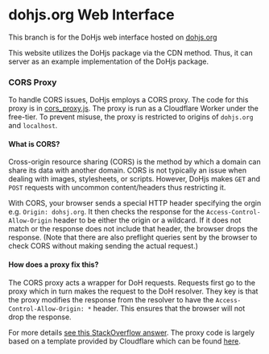 # dohjs.org Web Interface
This branch is for the DoHjs web interface hosted on [dohjs.org](https://dohjs.org)

This website utilizes the DoHjs package via the CDN method. 
Thus, it can server as an example implementation of the DoHjs package.

### CORS Proxy
To handle CORS issues, DoHjs employs a CORS proxy. 
The code for this proxy is in [cors_proxy.js](cors_proxy.js).
The proxy is run as a Cloudflare Worker under the free-tier.
To prevent misuse, the proxy is restricted to origins of `dohjs.org` and `localhost`.

#### What is CORS?
Cross-origin resource sharing (CORS) is the method by which a domain can share its data with another domain.
CORS is not typically an issue when dealing with images, stylesheets, or scripts.
However, DoHjs makes `GET` and `POST` requests with uncommon content/headers thus restricting it.

With CORS, your browser sends a special HTTP header specifying the orgin e.g. `Origin: dohsj.org`.
It then checks the response for the `Access-Control-Allow-Origin` header to be either the origin or a wildcard.
If it does not match or the response does not include that header, the browser drops the response.
(Note that there are also preflight queries sent by the browser to check CORS without making sending the actual request.)

#### How does a proxy fix this?
The CORS proxy acts a wrapper for DoH requests.
Requests first go to the proxy which in turn makes the request to the DoH resolver.
They key is that the proxy modifies the response from the resolver to have the `Access-Control-Allow-Origin: *` header.
This ensures that the browser will not drop the response.

For more details [see this StackOverflow answer](https://stackoverflow.com/questions/43871637/no-access-control-allow-origin-header-is-present-on-the-requested-resource-whe/43881141#43881141).
The proxy code is largely based on a template provided by Cloudflare which can be found [here]( https://developers.cloudflare.com/workers/templates/pages/cors_header_proxy/). 
